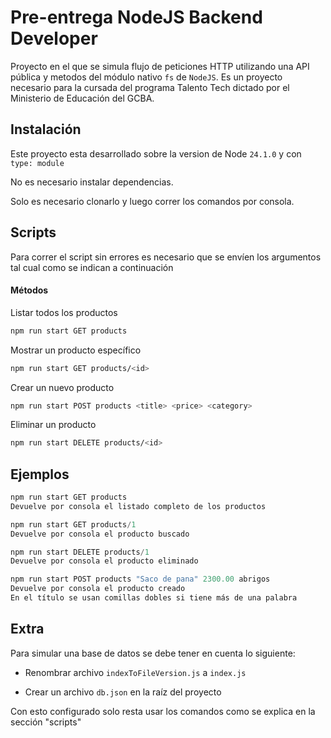 # Pre-entrega NodeJS Backend Developer

Proyecto en el que se simula flujo de peticiones HTTP utilizando una API pública y metodos del módulo nativo `fs` de `NodeJS`. Es un proyecto necesario para la cursada del programa Talento Tech dictado por el Ministerio de Educación del GCBA.

## Instalación

Este proyecto esta desarrollado sobre la version de Node `24.1.0` y con `type: module`

No es necesario instalar dependencias.

Solo es necesario clonarlo y luego correr los comandos por consola.

## Scripts

Para correr el script sin errores es necesario que se envíen los argumentos
tal cual como se indican a continuación

#### Métodos

Listar todos los productos

```bash
npm run start GET products
```

Mostrar un producto específico

```bash
npm run start GET products/<id>
```

Crear un nuevo producto

```bash
npm run start POST products <title> <price> <category>
```

Eliminar un producto

```bash
npm run start DELETE products/<id>
```

## Ejemplos

```javascript
npm run start GET products
Devuelve por consola el listado completo de los productos

npm run start GET products/1
Devuelve por consola el producto buscado

npm run start DELETE products/1
Devuelve por consola el producto eliminado

npm run start POST products "Saco de pana" 2300.00 abrigos
Devuelve por consola el producto creado
En el título se usan comillas dobles si tiene más de una palabra
```

## Extra

Para simular una base de datos se debe tener en cuenta lo siguiente:

- Renombrar archivo `indexToFileVersion.js` a `index.js`

- Crear un archivo `db.json` en la raíz del proyecto

Con esto configurado solo resta usar los comandos como se explica en la sección "scripts"
